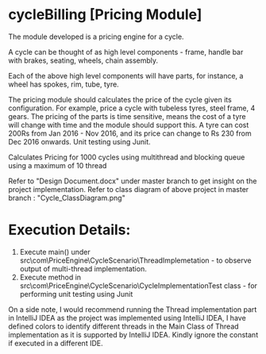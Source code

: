 # cycleBilling [Pricing Module]
The module developed is a pricing engine for a cycle.

A cycle can be thought of as high level components -
frame, 
handle bar with brakes, 
seating, 
wheels, 
chain assembly.

Each of the above high level components will have parts, for instance, a wheel has spokes, rim, tube, tyre.

The pricing module should calculates the price of the cycle given its configuration. For example, price a cycle with tubeless tyres, steel frame, 4 gears. The pricing of the parts is time sensitive, means the cost of a tyre will change with time and the module should support this. A tyre can cost 200Rs from Jan 2016 - Nov 2016, and its price can change to Rs 230 from Dec 2016 onwards.
Unit testing using Junit.

Calculates Pricing for 1000 cycles using multithread and blocking queue using a maximum of 10 thread

Refer to "Design Document.docx" under master branch to get insight on the project implementation.
Refer to class diagram of above project in master branch : "Cycle_ClassDiagram.png"

Execution Details:
==================
1. Execute main() under src\com\PriceEngine\CycleScenario\ThreadImplemetation - to observe output of multi-thread implementation.
2. Execute method in src\com\PriceEngine\CycleScenario\CycleImplementationTest class - for performing unit testing using Junit 

On a side note, I would recommend running the Thread implementation part in IntelliJ IDEA as the project was implemented using IntelliJ IDEA,
I have defined colors  to identify different threads in the Main Class of Thread implementation as it is supported by IntelliJ IDEA.
Kindly ignore the constant if executed in a different IDE.
